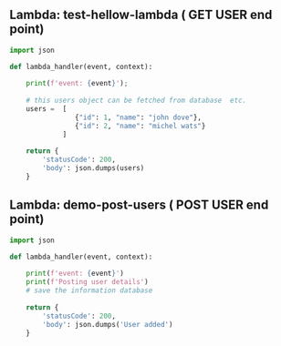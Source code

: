 ## Lambda: test-hellow-lambda ( GET USER end point)

```python
import json

def lambda_handler(event, context):
    
    print(f'event: {event}');
    
    # this users object can be fetched from database  etc.
    users =  [
                {"id": 1, "name": "john dove"}, 
                {"id": 2, "name": "michel wats"}
             ]
        
    return {
        'statusCode': 200,
        'body': json.dumps(users)
    }

```

## Lambda: demo-post-users ( POST USER end point)

```python
import json

def lambda_handler(event, context):
    
    print(f'event: {event}')
    print(f'Posting user details')
    # save the information database
    
    return {
        'statusCode': 200,
        'body': json.dumps('User added')
    }

```